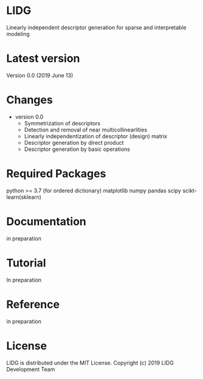# LIDG
Linearly independent descriptor generation for sparse and interpretable modeling

# Latest version
Version 0.0 (2019 June 13)

# Changes
* version 0.0
    - Symmetrization of descriptors
    - Detection and removal of near multicollinearlities 
    - Linearly independentization of descriptor (design) matrix
    - Descriptor generation by direct product 
    - Descriptor generation by basic operations

# Required Packages
python >= 3.7 (for ordered dictionary)
matplotlib
numpy
pandas
scipy
scikt-learn(sklearn)

# Documentation
in preparation

# Tutorial
In preparation

# Reference
in preparation

# License
LIDG is distributed under the MIT License.
Copyright (c) 2019 LIDG Development Team

